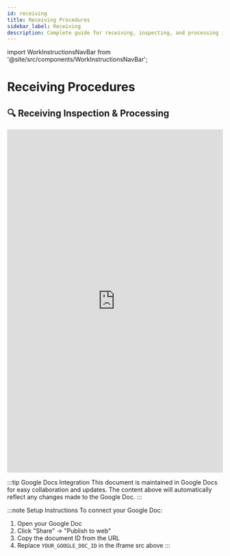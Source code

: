 ```yaml
---
id: receiving
title: Receiving Procedures
sidebar_label: Receiving
description: Complete guide for receiving, inspecting, and processing incoming equipment and materials
---
```


import WorkInstructionsNavBar from '@site/src/components/WorkInstructionsNavBar';

<WorkInstructionsNavBar />

# Receiving Procedures

## 🔍 **Receiving Inspection & Processing**

<iframe 
  src="https://docs.google.com/document/d/e/2PACX-1vRd6RFsKaOKU3A3n7QUJq8boyeDVKgPn0h2QNcVYJmci7lLuM6BWxIrImi-sOp_hd443HgD4LNB4uRf/pub?embedded=true"
  width="100%" 
  height="800px" 
  frameBorder="0"
  style={{border: "none"}}>
</iframe>

:::tip Google Docs Integration
This document is maintained in Google Docs for easy collaboration and updates. The content above will automatically reflect any changes made to the Google Doc.
:::

:::note Setup Instructions
To connect your Google Doc:
1. Open your Google Doc
2. Click "Share" → "Publish to web"
3. Copy the document ID from the URL
4. Replace `YOUR_GOOGLE_DOC_ID` in the iframe src above
:::